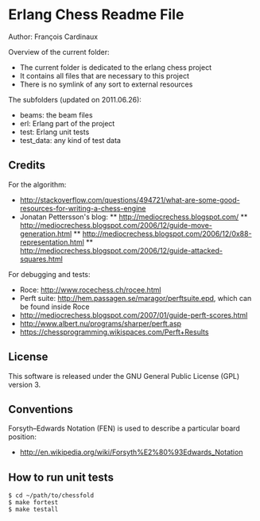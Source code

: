 Erlang Chess Readme File
========================

Author: François Cardinaux

Overview of the current folder: 
* The current folder is dedicated to the erlang chess project
* It contains all files that are necessary to this project
* There is no symlink of any sort to external resources

The subfolders (updated on 2011.06.26): 
* beams:          the beam files
* erl:            Erlang part of the project
* test:           Erlang unit tests
* test_data:      any kind of test data
  
Credits
-------

For the algorithm:
* http://stackoverflow.com/questions/494721/what-are-some-good-resources-for-writing-a-chess-engine
* Jonatan Pettersson's blog: 
** http://mediocrechess.blogspot.com/
** http://mediocrechess.blogspot.com/2006/12/guide-move-generation.html
** http://mediocrechess.blogspot.com/2006/12/0x88-representation.html
** http://mediocrechess.blogspot.com/2006/12/guide-attacked-squares.html

For debugging and tests: 
* Roce: http://www.rocechess.ch/rocee.html
* Perft suite: http://hem.passagen.se/maragor/perftsuite.epd, which can be found inside Roce
* http://mediocrechess.blogspot.com/2007/01/guide-perft-scores.html
* http://www.albert.nu/programs/sharper/perft.asp
* https://chessprogramming.wikispaces.com/Perft+Results
  
License
-------

This software is released under the GNU General Public License (GPL) version 3.

Conventions
-----------

Forsyth–Edwards Notation (FEN) is used to describe a particular board position: 
* http://en.wikipedia.org/wiki/Forsyth%E2%80%93Edwards_Notation

How to run unit tests
---------------------

```
$ cd ~/path/to/chessfold
$ make fortest
$ make testall
```
